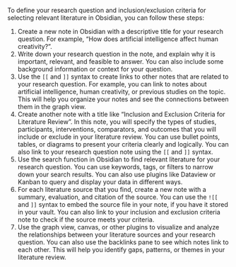 To define your research question and inclusion/exclusion criteria for selecting relevant literature in Obsidian, you can follow these steps:

1. Create a new note in Obsidian with a descriptive title for your research question. For example, “How does artificial intelligence affect human creativity?”.
2. Write down your research question in the note, and explain why it is important, relevant, and feasible to answer. You can also include some background information or context for your question.
3. Use the `[[` and `]]` syntax to create links to other notes that are related to your research question. For example, you can link to notes about artificial intelligence, human creativity, or previous studies on the topic. This will help you organize your notes and see the connections between them in the graph view.
4. Create another note with a title like “Inclusion and Exclusion Criteria for Literature Review”. In this note, you will specify the types of studies, participants, interventions, comparators, and outcomes that you will include or exclude in your literature review. You can use bullet points, tables, or diagrams to present your criteria clearly and logically. You can also link to your research question note using the `[[` and `]]` syntax.
5. Use the search function in Obsidian to find relevant literature for your research question. You can use keywords, tags, or filters to narrow down your search results. You can also use plugins like Dataview or Kanban to query and display your data in different ways.
6. For each literature source that you find, create a new note with a summary, evaluation, and citation of the source. You can use the `![[` and `]]` syntax to embed the source file in your note, if you have it stored in your vault. You can also link to your inclusion and exclusion criteria note to check if the source meets your criteria.
7. Use the graph view, canvas, or other plugins to visualize and analyze the relationships between your literature sources and your research question. You can also use the backlinks pane to see which notes link to each other. This will help you identify gaps, patterns, or themes in your literature review.
